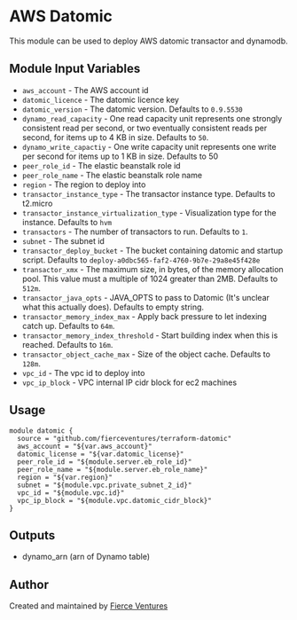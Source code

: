 # AWS Datomic

This module can be used to deploy AWS datomic transactor and dynamodb.

Module Input Variables
----------------------

- `aws_account` - The AWS account id 
- `datomic_licence` - The datomic licence key
- `datomic_version` - The datomic version. Defaults to `0.9.5530`
- `dynamo_read_capacity` - One read capacity unit represents one strongly consistent read per second, or two eventually consistent reads per second, for items up to 4 KB in size. Defaults to `50`.
- `dynamo_write_capactiy` - One write capacity unit represents one write per second for items up to 1 KB in size. Defaults to 50
- `peer_role_id` - The elastic beanstalk role id
- `peer_role_name` - The elastic beanstalk role name
- `region` - The region to deploy into
- `transactor_instance_type` - The transactor instance type. Defaults to t2.micro
- `transactor_instance_virtualization_type` - Visualization type for the instance. Defaults to `hvm`
- `transactors` - The number of transactors to run. Defaults to `1`.
- `subnet` - The subnet id
- `transactor_deploy_bucket` - The bucket containing datomic and startup script. Defaults to `deploy-a0dbc565-faf2-4760-9b7e-29a8e45f428e`
- `transactor_xmx` - The maximum size, in bytes, of the memory allocation pool. This value must a multiple of 1024 greater than 2MB. Defaults to `512m`.
- `transactor_java_opts` - JAVA_OPTS to pass to Datomic (It's unclear what this actually does). Defaults to empty string.
- `transactor_memory_index_max` - Apply back pressure to let indexing catch up. Defaults to `64m`.
- `transactor_memory_index_threshold` - Start building index when this is reached. Defaults to `16m`.
- `transactor_object_cache_max` - Size of the object cache. Defaults to `128m`.
- `vpc_id` - The vpc id to deploy into
- `vpc_ip_block` - VPC internal IP cidr block for ec2 machines

Usage 
-----

```hcl
module datomic {
  source = "github.com/fierceventures/terraform-datomic"
  aws_account = "${var.aws_account}"
  datomic_license = "${var.datomic_license}"
  peer_role_id = "${module.server.eb_role_id}"
  peer_role_name = "${module.server.eb_role_name}"
  region = "${var.region}"
  subnet = "${module.vpc.private_subnet_2_id}"
  vpc_id = "${module.vpc.id}"
  vpc_ip_block = "${module.vpc.datomic_cidr_block}"
}
```

Outputs
-------
- dynamo_arn (arn of Dynamo table)

Author
------
Created and maintained by [Fierce Ventures](https://github.com/fierceventures/)

